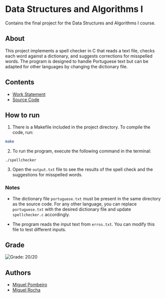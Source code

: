 # Data Structures and Algorithms I

Contains the final project for the Data Structures and Algorithms I course.

## About

This project implements a spell checker in C that reads a text file, checks each word against a dictionary, and suggests corrections for misspelled words. The program is designed to handle Portuguese text but can be adapted for other languages by changing the dictionary file.

## Contents

- [Work Statement](./work_statement.pdf)
- [Source Code](./src)

## How to run

1. There is a Makefile included in the project directory. To compile the code, run:

```bash
make
```

2. To run the program, execute the following command in the terminal:

```shell
./spellchecker
```

3. Open the `output.txt` file to see the results of the spell check and the suggestions for misspelled words.

### Notes

- The dictionary file `portuguese.txt` must be present in the same directory as the source code. For any other language, you can replace `portuguese.txt` with the desired dictionary file and update `spellchecker.c` accordingly.

- The program reads the input text from `erros.txt`. You can modify this file to test different inputs.

## Grade

![Grade: 20/20](https://img.shields.io/badge/Grade-20%2F20-brightgreen)

## Authors

- [Miguel Pombeiro](https://github.com/MiguelPombeiro)
- [Miguel Rocha](https://github.com/miguelrocha1)